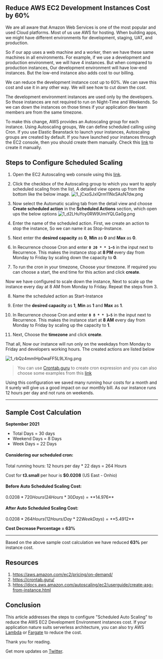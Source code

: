 ## Reduce AWS EC2 Development Instances Cost by 60%

We are all aware that Amazon Web Services is one of the most popular and used Cloud platforms. Most of us use AWS for hosting. When building apps, we might have different environments for development, staging, UAT, and production.

So if our app uses a web machine and a worker, then we have these same machines in all environments. For example, if we use a development and production environment, we will have 4 instances. But when compared to production instances, Our development environment will have low-end instances. But the low-end instance also adds cost to our billing.

We can reduce the development instance cost up to 60%. We can save this cost and use it in any other way. We will see how to cut down the cost.

The development environment instances are used only by the developers. So those instances are not required to run on Night-Time and Weekends. So we can down the instances on those times if your application dev team members are from the same timezone.

To make this change, AWS provides an Autoscaling group for each instance. Using Autoscaling groups, We can define scheduled calling using Cron. If you use Elastic Beanstack to launch your instances, Autoscaling groups are created by default. If you have launched your instances through the EC2 console, then you should create them manually. Check this [link](https://docs.aws.amazon.com/autoscaling/ec2/userguide/create-asg-from-instance.html) to create it manually.

## Steps to Configure Scheduled Scaling

1. Open the EC2 Autoscaling web console using this [link](https://console.aws.amazon.com/ec2autoscaling/).

2. Click the checkbox of the Autoscaling group to which you want to apply scheduled scaling from the list. A detailed view opens up from the bottom like the below image.
![1_jCxoSJxIQrm11NxSAsN7dw.png](https://cdn.hashnode.com/res/hashnode/image/upload/v1632575684929/2HlFOM2as.png)
3. Now select the Automatic scaling tab from the detail view and choose **Create scheduled action** in the **Scheduled Actions** section, which open ups the below options
![1_d2LHuYoy0RW9UmiYQLGa0g.png](https://cdn.hashnode.com/res/hashnode/image/upload/v1632575701001/6wxtXMS80.png)
4. Enter the name of the scheduled action. First, we create an action to stop the instance, So we can name it as Stop-Instance.

5. Next enter the **desired capacity** as **0**, **Min** as **0** and **Max** as **0**.

6. In Recurrence choose Cron and enter **`0 20 * * 1–5`** in the input next to Recurrence. This makes the instance stop at **8 PM** every day from Monday to Friday by scaling down the capacity to **0**.

7. To run the cron in your timezone, Choose your timezone. If required you can choose a start, the end time for this action and click **create**. 

Now we have configured to scale down the instance, Next to scale up the instance every day at 8 AM from Monday to Friday. Repeat the steps from 3.

8. Name the scheduled action as Start-Instance

9. Enter the **desired capacity** as **1**, **Min** as **1** and **Max** as **1**.

10. In Recurrence choose Cron and enter **`0 8 * * 1–5`** in the input next to Recurrence. This makes the instance start at **8 AM** every day from Monday to Friday by scaling up the capacity to **1**. 

11. Next, Choose the **timezone** and click **create**.

That all, Now our instance will run only on the weekdays from Monday to Friday and developers working hours. The created actions are listed below

![1_rbQz4mmIHp0waFF5L9LXng.png](https://cdn.hashnode.com/res/hashnode/image/upload/v1632575725554/9fQQm0s_A.png)

> You can use [Crontab.guru](https://crontab.guru/) to create cron expression and you can also choose some examples from this [link](https://crontab.guru/examples.html)

Using this configuration we saved many running hour costs for a month and it surely will give us a good impact on our monthly bill. As our instance runs 12 hours per day and not runs on weekends.

---------
## Sample Cost Calculation

**September 2021**

* Total Days = 30 days
* Weekend Days = 8 Days
* Week Days = 22 Days

#### Considering our scheduled cron:

Total running hours: 12 hours per day * 22 days = 264 Hours

Cost for **t3.small** per hour is **$0.0208** (US East - Onhio)

#### Before Auto Scheduled Scaling Cost:

$0.0208 * 720Hours(24 Hours * 30 Days) = **$14.976**

#### After Auto Scheduled Scaling Cost:

$0.0208 * 264 Hours(12 Hours/Day * 22 Week Days) = **$5.4912**

**Cost Decrease Percentage = 63%**

---------

Based on the above sample cost calculation we have reduced **63%** per instance cost.

## Resources

1. https://aws.amazon.com/ec2/pricing/on-demand/
2. https://crontab.guru/
3. https://docs.aws.amazon.com/autoscaling/ec2/userguide/create-asg-from-instance.html

## Conclusion

This article addresses the steps to configure "Scheduled Auto Scaling" to reduce the AWS EC2 Development Environment instances cost. If your application nature suits serverless architecture, you can also try AWS [Lambda](https://aws.amazon.com/lambda/) or [Fargate](https://aws.amazon.com/fargate/) to reduce the cost. 

Thank you for reading.

Get more updates on [Twitter](https://twitter.com/Nilanth).